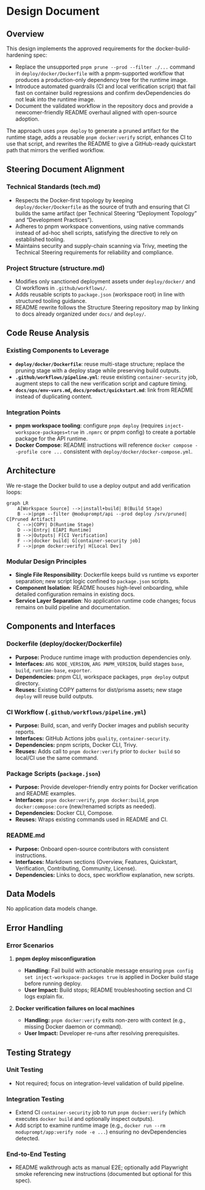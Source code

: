 # Design Document

## Overview
This design implements the approved requirements for the docker-build-hardening spec:
- Replace the unsupported `pnpm prune --prod --filter ./...` command in `deploy/docker/Dockerfile` with a pnpm-supported workflow that produces a production-only dependency tree for the runtime image.
- Introduce automated guardrails (CI and local verification script) that fail fast on container build regressions and confirm devDependencies do not leak into the runtime image.
- Document the validated workflow in the repository docs and provide a newcomer-friendly README overhaul aligned with open-source adoption.

The approach uses `pnpm deploy` to generate a pruned artifact for the runtime stage, adds a reusable `pnpm docker:verify` script, enhances CI to use that script, and rewrites the README to give a GitHub-ready quickstart path that mirrors the verified workflow.

## Steering Document Alignment

### Technical Standards (tech.md)
- Respects the Docker-first topology by keeping `deploy/docker/Dockerfile` as the source of truth and ensuring that CI builds the same artifact (per Technical Steering “Deployment Topology” and “Development Practices”).
- Adheres to pnpm workspace conventions, using native commands instead of ad-hoc shell scripts, satisfying the directive to rely on established tooling.
- Maintains security and supply-chain scanning via Trivy, meeting the Technical Steering requirements for reliability and compliance.

### Project Structure (structure.md)
- Modifies only sanctioned deployment assets under `deploy/docker/` and CI workflows in `.github/workflows/`.
- Adds reusable scripts to `package.json` (workspace root) in line with structured tooling guidance.
- README rewrite follows the Structure Steering repository map by linking to docs already organized under `docs/` and `deploy/`.

## Code Reuse Analysis

### Existing Components to Leverage
- **`deploy/docker/Dockerfile`**: reuse multi-stage structure; replace the pruning stage with a deploy stage while preserving build outputs.
- **`.github/workflows/pipeline.yml`**: reuse existing `container-security` job, augment steps to call the new verification script and capture timing.
- **`docs/ops/env-vars.md`, `docs/product/quickstart.md`**: link from README instead of duplicating content.

### Integration Points
- **pnpm workspace tooling**: configure `pnpm deploy` (requires `inject-workspace-packages=true` in `.npmrc` or pnpm config) to create a portable package for the API runtime.
- **Docker Compose**: README instructions will reference `docker compose --profile core ...` consistent with `deploy/docker/docker-compose.yml`.

## Architecture

We re-stage the Docker build to use a deploy output and add verification loops:

```mermaid
graph LR
    A[Workspace Source] -->|install+build| B(Build Stage)
    B -->|pnpm --filter @moduprompt/api --prod deploy /srv/pruned| C[Pruned Artifact]
    C -->|COPY| D(Runtime Stage)
    D -->|Entry| E[API Runtime]
    B -->|Outputs| F[CI Verification]
    F -->|docker build| G[container-security job]
    F -->|pnpm docker:verify| H[Local Dev]
```

### Modular Design Principles
- **Single File Responsibility**: Dockerfile keeps build vs runtime vs exporter separation; new script logic confined to `package.json` scripts.
- **Component Isolation**: README houses high-level onboarding, while detailed configuration remains in existing docs.
- **Service Layer Separation**: No application runtime code changes; focus remains on build pipeline and documentation.

## Components and Interfaces

### Dockerfile (deploy/docker/Dockerfile)
- **Purpose:** Produce runtime image with production dependencies only.
- **Interfaces:** `ARG NODE_VERSION`, `ARG PNPM_VERSION`, build stages `base`, `build`, `runtime-base`, `exporter`.
- **Dependencies:** pnpm CLI, workspace packages, `pnpm deploy` output directory.
- **Reuses:** Existing COPY patterns for dist/prisma assets; new stage `deploy` will reuse build outputs.

### CI Workflow (`.github/workflows/pipeline.yml`)
- **Purpose:** Build, scan, and verify Docker images and publish security reports.
- **Interfaces:** GitHub Actions jobs `quality`, `container-security`.
- **Dependencies:** pnpm scripts, Docker CLI, Trivy.
- **Reuses:** Adds call to `pnpm docker:verify` prior to `docker build` so local/CI use the same command.

### Package Scripts (`package.json`)
- **Purpose:** Provide developer-friendly entry points for Docker verification and README examples.
- **Interfaces:** `pnpm docker:verify`, `pnpm docker:build`, `pnpm docker:compose:core` (new/renamed scripts as needed).
- **Dependencies:** Docker CLI, Compose.
- **Reuses:** Wraps existing commands used in README and CI.

### README.md
- **Purpose:** Onboard open-source contributors with consistent instructions.
- **Interfaces:** Markdown sections (Overview, Features, Quickstart, Verification, Contributing, Community, License).
- **Dependencies:** Links to docs, spec workflow explanation, new scripts.

## Data Models
No application data models change.

## Error Handling

### Error Scenarios
1. **pnpm deploy misconfiguration**
   - **Handling:** Fail build with actionable message ensuring `pnpm config set inject-workspace-packages true` is applied in Docker build stage before running deploy.
   - **User Impact:** Build stops; README troubleshooting section and CI logs explain fix.

2. **Docker verification failures on local machines**
   - **Handling:** `pnpm docker:verify` exits non-zero with context (e.g., missing Docker daemon or command).
   - **User Impact:** Developer re-runs after resolving prerequisites.

## Testing Strategy

### Unit Testing
- Not required; focus on integration-level validation of build pipeline.

### Integration Testing
- Extend CI `container-security` job to run `pnpm docker:verify` (which executes `docker build` and optionally inspect outputs).
- Add script to examine runtime image (e.g., `docker run --rm moduprompt/app:verify node -e ...`) ensuring no devDependencies detected.

### End-to-End Testing
- README walkthrough acts as manual E2E; optionally add Playwright smoke referencing new instructions (documented but optional for this spec).

